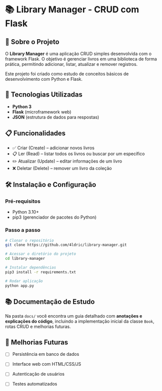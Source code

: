 # 📚 Library Manager - CRUD com Flask
## 📝 Sobre o Projeto

O **Library Manager** é uma aplicação CRUD simples desenvolvida com o framework Flask.
O objetivo é gerenciar livros em uma biblioteca de forma prática, permitindo adicionar, listar, atualizar e remover registros.

Este projeto foi criado como estudo de conceitos básicos de desenvolvimento com Python e Flask.

## 🚀 Tecnologias Utilizadas

* **Python 3**
* **Flask** (microframework web)
* **JSON** (estrutura de dados para respostas)

## 📋 Funcionalidades

* ✅ Criar (Create) – adicionar novos livros
* 📋 Ler (Read) – listar todos os livros ou buscar por um específico
* ✏️ Atualizar (Update) – editar informações de um livro
* ❌ Deletar (Delete) – remover um livro da coleção

## 🛠️ Instalação e Configuração

### Pré-requisitos

* Python 3.10+
* pip3 (gerenciador de pacotes do Python)

### Passo a passo

```bash
# Clonar o repositório
git clone https://github.com/4ldric/library-manager.git

# Acessar o diretório do projeto
cd library-manager

# Instalar dependências
pip3 install -r requirements.txt

# Rodar aplicação
python app.py
````

## 📚 Documentação de Estudo

Na pasta `docs/` você encontra um guia detalhado com **anotações e explicações do código**, incluindo a implementação inicial da classe `Book`, rotas CRUD e melhorias futuras.

## 🎯 Melhorias Futuras

* [ ] Persistência em banco de dados
* [ ] Interface web com HTML/CSS/JS
* [ ] Autenticação de usuários
* [ ] Testes automatizados


